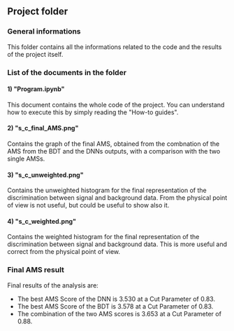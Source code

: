 ## Project folder
### General informations
This folder contains all the informations related to the code and the results of the project itself.

### List of the documents in the folder

#### 1) "Program.ipynb"
This document contains the whole code of the project. You can understand how to execute this by simply reading the "How-to guides".

#### 2) "s_c_final_AMS.png"
Contains the graph of the final AMS, obtained from the combnation of the AMS from the BDT and the DNNs outputs, with a comparison with the two single AMSs.

#### 3) "s_c_unweighted.png"
Contains the unweighted histogram for the final representation of the discrimination between signal and background data. From the physical point of view is not useful, but could be useful to show also it.

#### 4) "s_c_weighted.png"
Contains the weighted histogram for the final representation of the discrimination between signal and background data. This is more useful and correct from the physical point of view.

### Final AMS result
Final results of the analysis are:
+ The best AMS Score of the DNN is 3.530 at a Cut Parameter of 0.83.
+ The best AMS Score of the BDT is 3.578 at a Cut Parameter of 0.83.
+ The combination of the two AMS scores is 3.653 at a Cut Parameter of 0.88.
